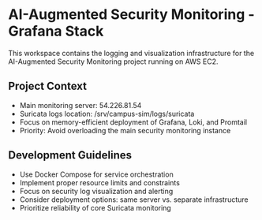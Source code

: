 # AI-Augmented Security Monitoring - Grafana Stack

This workspace contains the logging and visualization infrastructure for the AI-Augmented Security Monitoring project running on AWS EC2.

## Project Context
- Main monitoring server: 54.226.81.54
- Suricata logs location: /srv/campus-sim/logs/suricata
- Focus on memory-efficient deployment of Grafana, Loki, and Promtail
- Priority: Avoid overloading the main security monitoring instance

## Development Guidelines
- Use Docker Compose for service orchestration
- Implement proper resource limits and constraints
- Focus on security log visualization and alerting
- Consider deployment options: same server vs. separate infrastructure
- Prioritize reliability of core Suricata monitoring
